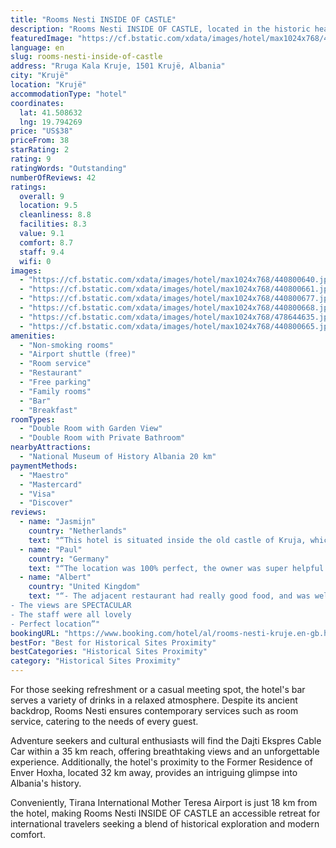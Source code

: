 ```yaml
---
title: "Rooms Nesti INSIDE OF CASTLE"
description: "Rooms Nesti INSIDE OF CASTLE, located in the historic heart of Krujë, presents a unique accommodation experience just 32 km from Skanderbeg Square."
featuredImage: "https://cf.bstatic.com/xdata/images/hotel/max1024x768/440800640.jpg?k=91e378bdc93dfa8ac0a41b89aae4bb5621d7e1bd0bfbfc0e2954dac041da87df&o=&hp=1"
language: en
slug: rooms-nesti-inside-of-castle
address: "Rruga Kala Kruje, 1501 Krujë, Albania"
city: "Krujë"
location: "Krujë"
accommodationType: "hotel"
coordinates:
  lat: 41.508632
  lng: 19.794269
price: "US$38"
priceFrom: 38
starRating: 2
rating: 9
ratingWords: "Outstanding"
numberOfReviews: 42
ratings:
  overall: 9
  location: 9.5
  cleanliness: 8.8
  facilities: 8.3
  value: 9.1
  comfort: 8.7
  staff: 9.4
  wifi: 0
images:
  - "https://cf.bstatic.com/xdata/images/hotel/max1024x768/440800640.jpg?k=91e378bdc93dfa8ac0a41b89aae4bb5621d7e1bd0bfbfc0e2954dac041da87df&o=&hp=1"
  - "https://cf.bstatic.com/xdata/images/hotel/max1024x768/440800661.jpg?k=91447887017b07121b6d2884c607efb0a9a19bda1a66e60bb879367605c1019f&o=&hp=1"
  - "https://cf.bstatic.com/xdata/images/hotel/max1024x768/440800677.jpg?k=be1dd8867004c5e0b2d28059e8b37f260c44906edbe35cd3497fb8bb35a2bf18&o=&hp=1"
  - "https://cf.bstatic.com/xdata/images/hotel/max1024x768/440800668.jpg?k=9bec12ae20e8b222fecbe78ebeac615c01f9021119abfd6e67224c5f28e7e29d&o=&hp=1"
  - "https://cf.bstatic.com/xdata/images/hotel/max1024x768/478644635.jpg?k=a2268a3760481c3d023e3c54bb7f10b535227a831d5b55212a225f76c0e041f2&o=&hp=1"
  - "https://cf.bstatic.com/xdata/images/hotel/max1024x768/440800665.jpg?k=6642482c77d27a86bfd512e99bbafecec54a055a7b5009e3bd15661718dfeee7&o=&hp=1"
amenities:
  - "Non-smoking rooms"
  - "Airport shuttle (free)"
  - "Room service"
  - "Restaurant"
  - "Free parking"
  - "Family rooms"
  - "Bar"
  - "Breakfast"
roomTypes:
  - "Double Room with Garden View"
  - "Double Room with Private Bathroom"
nearbyAttractions:
  - "National Museum of History Albania 20 km"
paymentMethods:
  - "Maestro"
  - "Mastercard"
  - "Visa"
  - "Discover"
reviews:
  - name: "Jasmijn"
    country: "Netherlands"
    text: "“This hotel is situated inside the old castle of Kruja, which provides you with an amazing view. The owner is incredibly friendly, and even though I was one of few guests (I was staying during the low season) he made me breakfast and served me...”"
  - name: "Paul"
    country: "Germany"
    text: "“The location was 100% perfect, the owner was super helpful and simply wanting you to feel relaxed. Food was great, fabulous wine with generous measures too. You are inside a castle and so peaceful to wake up in and spend an evening on the...”"
  - name: "Albert"
    country: "United Kingdom"
    text: "“- The adjacent restaurant had really good food, and was well priced.
- The views are SPECTACULAR
- The staff were all lovely
- Perfect location”"
bookingURL: "https://www.booking.com/hotel/al/rooms-nesti-kruje.en-gb.html?aid=8035640"
bestFor: "Best for Historical Sites Proximity"
bestCategories: "Historical Sites Proximity"
category: "Historical Sites Proximity"
---
```


For those seeking refreshment or a casual meeting spot, the hotel's bar serves a variety of drinks in a relaxed atmosphere. Despite its ancient backdrop, Rooms Nesti ensures contemporary services such as room service, catering to the needs of every guest.

Adventure seekers and cultural enthusiasts will find the Dajti Ekspres Cable Car within a 35 km reach, offering breathtaking views and an unforgettable experience. Additionally, the hotel's proximity to the Former Residence of Enver Hoxha, located 32 km away, provides an intriguing glimpse into Albania's history.

Conveniently, Tirana International Mother Teresa Airport is just 18 km from the hotel, making Rooms Nesti INSIDE OF CASTLE an accessible retreat for international travelers seeking a blend of historical exploration and modern comfort.